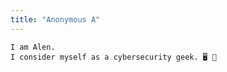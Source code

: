 ```yaml
---
title: "Anonymous A"
---
```


    I am Alen.
    I consider myself as a cybersecurity geek. 🖥️ 🤯



